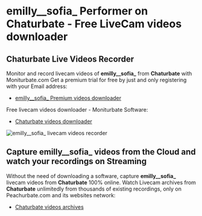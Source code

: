# emilly__sofia_ Performer on Chaturbate - Free LiveCam videos downloader

## Chaturbate Live Videos Recorder

Monitor and record livecam videos of **emilly__sofia_** from **Chaturbate** with Moniturbate.com
Get a premium trial for free by just and only registering with your Email address:
* [emilly__sofia_ Premium videos downloader](https://moniturbate.com/request-demo-licence-key.html)

Free livecam videos downloader - Moniturbate Software:
* [Chaturbate videos downloader](https://moniturbate.com/moniturbate-download-software.html)

![emilly__sofia_ livecam videos recorder](https://peachurnet.com/templates/moniturbate-software.png)


## Capture emilly__sofia_ videos from the Cloud and watch your recordings on Streaming

Without the need of downloading a software, capture **emilly__sofia_** livecam videos from **Chaturbate** 100% online.
Watch Livecam archives from **Chaturbate** unlimitedly from thousands of existing recordings, only on Peachurbate.com and its websites network:
* [Chaturbate videos archives](https://peachurnet.com/)